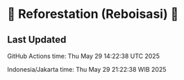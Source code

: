 
# 🌳 Reforestation (Reboisasi) 🌲

## Last Updated

GitHub Actions time: Thu May 29 14:22:38 UTC 2025

Indonesia/Jakarta time: Thu May 29 21:22:38 WIB 2025
